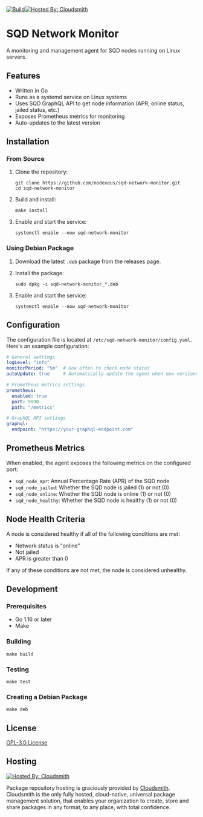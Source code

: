 [![Build](https://github.com/nodexeus/sqd-network-monitor/actions/workflows/build.yml/badge.svg)](https://github.com/nodexeus/sqd-network-monitor/actions/workflows/build.yml)[![Hosted By: Cloudsmith](https://img.shields.io/badge/OSS%20hosting%20by-cloudsmith-blue?logo=cloudsmith&style=flat-square)](https://cloudsmith.com)

# SQD Network Monitor

A monitoring and management agent for SQD nodes running on Linux servers.

## Features

- Written in Go
- Runs as a systemd service on Linux systems
- Uses SQD GraphQL API to get node information (APR, online status, jailed status, etc.)
- Exposes Prometheus metrics for monitoring
- Auto-updates to the latest version

## Installation

### From Source

1. Clone the repository:
   ```
   git clone https://github.com/nodexeus/sqd-network-monitor.git
   cd sqd-network-monitor
   ```

2. Build and install:
   ```
   make install
   ```

3. Enable and start the service:
   ```
   systemctl enable --now sqd-network-monitor
   ```

### Using Debian Package

1. Download the latest `.deb` package from the releases page.

2. Install the package:
   ```
   sudo dpkg -i sqd-network-monitor_*.deb
   ```

3. Enable and start the service:
   ```
   systemctl enable --now sqd-network-monitor
   ```

## Configuration

The configuration file is located at `/etc/sqd-network-monitor/config.yaml`. Here's an example configuration:

```yaml
# General settings
logLevel: "info"
monitorPeriod: "5m"  # How often to check node status
autoUpdate: true     # Automatically update the agent when new versions are available

# Prometheus metrics settings
prometheus:
  enabled: true
  port: 9090
  path: "/metrics"

# GraphQL API settings
graphql:
  endpoint: "https://your-graphql-endpoint.com"
```

## Prometheus Metrics

When enabled, the agent exposes the following metrics on the configured port:

- `sqd_node_apr`: Annual Percentage Rate (APR) of the SQD node
- `sqd_node_jailed`: Whether the SQD node is jailed (1) or not (0)
- `sqd_node_online`: Whether the SQD node is online (1) or not (0)
- `sqd_node_healthy`: Whether the SQD node is healthy (1) or not (0)

## Node Health Criteria

A node is considered healthy if all of the following conditions are met:
- Network status is "online"
- Not jailed
- APR is greater than 0

If any of these conditions are not met, the node is considered unhealthy.

## Development

### Prerequisites

- Go 1.16 or later
- Make

### Building

```
make build
```

### Testing

```
make test
```

### Creating a Debian Package

```
make deb
```

## License

[GPL-3.0 License](LICENSE)

## Hosting

[![Hosted By: Cloudsmith](https://img.shields.io/badge/OSS%20hosting%20by-cloudsmith-blue?logo=cloudsmith&style=for-the-badge)](https://cloudsmith.com)

Package repository hosting is graciously provided by  [Cloudsmith](https://cloudsmith.com).
Cloudsmith is the only fully hosted, cloud-native, universal package management solution, that
enables your organization to create, store and share packages in any format, to any place, with total
confidence.
